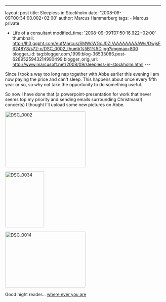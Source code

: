 ---
layout: post
title: Sleepless in Stockholm date: '2008-09-09T00:34:00.002+02:00'
author: Marcus Hammarberg
tags: - Marcus
private
  - Life of a consultant
modified_time: '2008-09-09T07:50:16.922+02:00' thumbnail:
http://lh3.ggpht.com/eufMarcus/SMWoWGcJ0ZI/AAAAAAAAAWs/DwjsF6248Y8/s72-c/DSC_0002_thumb%5B1%5D.jpg?imgmax=800
blogger_id: tag:blogger.com,1999:blog-36533086.post-6289525943214990499
blogger_orig_url: http://www.marcusoft.net/2008/09/sleepless-in-stockholm.html ---

Since I took a way too long nap together with Abbe earlier this evening
I am now paying the price and can't sleep. This happens about once every
fifth year or so, so why not take the opportunity to do something
useful.

So now I have done that (a powerpoint-presentation for work that never
seems top my priority and sending emails surrounding Christmas(!)
concerts) I thought I'll upload some new pictures on Abbe.

[<img
src="http://lh3.ggpht.com/eufMarcus/SMWoWGcJ0ZI/AAAAAAAAAWs/DwjsF6248Y8/DSC_0002_thumb%5B1%5D.jpg?imgmax=800"
style="BORDER-RIGHT: 0px; BORDER-TOP: 0px; BORDER-LEFT: 0px; BORDER-BOTTOM: 0px"
data-border="0" width="260" height="180" alt="DSC_0002" />](http://lh6.ggpht.com/eufMarcus/SMWoVTTvJWI/AAAAAAAAAWo/qE103SWX0t0/s1600-h/DSC_0002%5B3%5D.jpg)

[<img
src="http://lh5.ggpht.com/eufMarcus/SMWobMafYxI/AAAAAAAAAW0/wSDL6Sn7_Tk/DSC_0034_thumb.jpg?imgmax=800"
style="BORDER-RIGHT: 0px; BORDER-TOP: 0px; BORDER-LEFT: 0px; BORDER-BOTTOM: 0px"
data-border="0" width="126" height="180" alt="DSC_0034" />](http://lh6.ggpht.com/eufMarcus/SMWoaV6j-lI/AAAAAAAAAWw/oxttZRNTjgY/s1600-h/DSC_0034%5B2%5D.jpg)

[<img
src="http://lh6.ggpht.com/eufMarcus/SMWohJxwTKI/AAAAAAAAAW8/Vjt8DYlmkAc/DSC_0014_thumb%5B9%5D.jpg?imgmax=800"
style="BORDER-RIGHT: 0px; BORDER-TOP: 0px; BORDER-LEFT: 0px; BORDER-BOTTOM: 0px"
data-border="0" width="260" height="180" alt="DSC_0014" />](http://lh6.ggpht.com/eufMarcus/SMWofhyixzI/AAAAAAAAAW4/GWDq1puIZ2w/s1600-h/DSC_0014%5B11%5D.jpg)

Good night reader... [where ever you
are](http://en.wikipedia.org/wiki/Midnight_Caller#Quotes)
